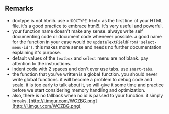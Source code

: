 ## Remarks

- doctype is not html5. use `<!DOCTYPE html>` as the first line of your HTML file. it's a good practice to embrace html5. it's very useful and powerful.
- your function name doesn't make any sense. always write self documenting code or document code whenever possible. a good name for the function in your case would be `updateTextFieldFrom('select-menu-id')`. this makes more sense and needs no further documentation explaining it's purpose.
- default values of the `textbox` and `select` menu are not blank. pay attention to the instructions.
- indent code with 2 spaces and don't ever use tabs. use `smart-tabs`.
- the function that you've written is a global function. you should never write global functions. it will become a problem to debug code and scale. it is too early to talk about it, so will give it some time and practice before we start considering memory handling and optimization.
- also, there is no fallback when no id is passed to your function. it simply breaks. [http://i.imgur.com/WCZBG.png](http://i.imgur.com/WCZBG.png)
